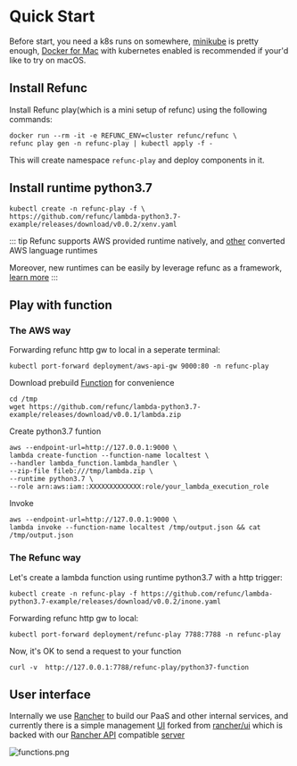 # Quick Start

Before start, you need a k8s runs on somewhere, [minikube](https://github.com/kubernetes/minikube) is pretty enough, [Docker for Mac](https://docs.docker.com/docker-for-mac/kubernetes/) with kubernetes enabled is recommended if your'd like to try on macOS.

## Install Refunc

Install Refunc play(which is a mini setup of refunc) using the following commands:

```shell
docker run --rm -it -e REFUNC_ENV=cluster refunc/refunc \
refunc play gen -n refunc-play | kubectl apply -f -
```

This will create namespace `refunc-play` and deploy components in it.

## Install runtime python3.7

```shell
kubectl create -n refunc-play -f \
https://github.com/refunc/lambda-python3.7-example/releases/download/v0.0.2/xenv.yaml
```

::: tip
Refunc supports AWS provided runtime natively, and [other]((https://github.com/refunc/lambda-runtimes)) converted AWS language runtimes

Moreover, new runtimes can be easily by leverage refunc as a framework, [learn more](https://github.com/refunc/refunc/tree/master/pkg/runtime)
:::

## Play with function

### The AWS way

Forwarding refunc http gw to local in a seperate terminal:

```shell
kubectl port-forward deployment/aws-api-gw 9000:80 -n refunc-play
```

Download prebuild [Function](https://github.com/refunc/lambda-python3.7-example) for convenience

```shell
cd /tmp
wget https://github.com/refunc/lambda-python3.7-example/releases/download/v0.0.1/lambda.zip
```

Create python3.7 funtion

```shell
aws --endpoint-url=http://127.0.0.1:9000 \
lambda create-function --function-name localtest \
--handler lambda_function.lambda_handler \
--zip-file fileb:///tmp/lambda.zip \
--runtime python3.7 \
--role arn:aws:iam::XXXXXXXXXXXXX:role/your_lambda_execution_role
```

Invoke

```shell
aws --endpoint-url=http://127.0.0.1:9000 \
lambda invoke --function-name localtest /tmp/output.json && cat /tmp/output.json
```

### The Refunc way

Let's create a lambda function using runtime python3.7 with a http trigger:

```shell
kubectl create -n refunc-play -f https://github.com/refunc/lambda-python3.7-example/releases/download/v0.0.2/inone.yaml
```

Forwarding refunc http gw to local:

```shell
kubectl port-forward deployment/refunc-play 7788:7788 -n refunc-play
```

Now, it's OK to send a request to your function

```shell
curl -v  http://127.0.0.1:7788/refunc-play/python37-function
```

## User interface

Internally we use [Rancher](https://rancher.com) to build our PaaS and other internal services, and currently there is a simple management [UI](https://github.com/refunc/refunc-ui) forked from [rancher/ui](https://github.com/rancher/ui) which is backed with our [Rancher API](https://github.com/rancher/api-spec) compatible [server](https://github.com/refunc/refunc-rancher)

![functions.png](https://user-images.githubusercontent.com/354668/44694551-b13f3900-aaa0-11e8-8a9a-a19d562ec8d1.png "Functions page")